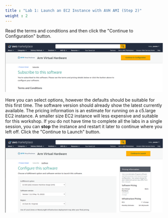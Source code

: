 ```yaml
---
title : "Lab 1: Launch an EC2 Instance with AVH AMI (Step 2)"
weight : 2
---
```


Read the terms and conditions and then click the "Continue to Configuration" button.

![avh_overview](/static/marketplace-3.png)

Here you can select options, however the defaults should be suitable for this first time. The software version should already show the latest currently available. The pricing information is an estimate for running on a c5.large EC2 instance. A smaller size EC2 instance will less expensive and suitable for this workshop. If you do not have time to complete all the labs in a single session, you can **stop** the instance and restart it later to continue where you left off. Click the "Continue to Launch" button.

![avh_overview](/static/marketplace-4.png)
